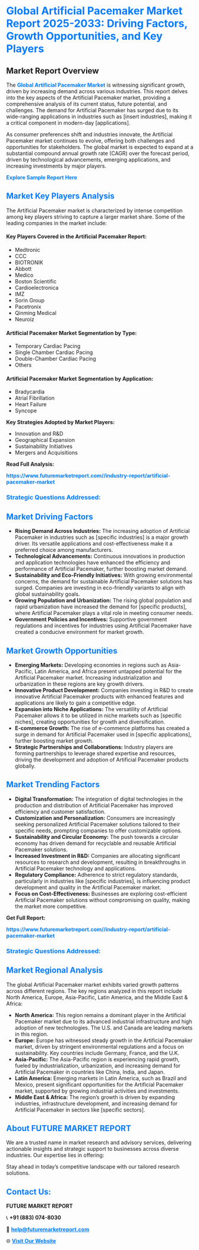 <h1 style="color: #007BFF;">Global Artificial Pacemaker Market Report 2025-2033: Driving Factors, Growth Opportunities, and Key Players</h1>

<section id="overview">
<h2>Market Report Overview</h2>
<p>The <a href="https://www.futuremarketreport.com//industry-report/artificial-pacemaker-market" style="color: #007BFF; text-decoration: none;"><strong>Global Artificial Pacemaker Market</strong></a> is witnessing significant growth, driven by increasing demand across various industries. This report delves into the key aspects of the Artificial Pacemaker market, providing a comprehensive analysis of its current status, future potential, and challenges. The demand for Artificial Pacemaker has surged due to its wide-ranging applications in industries such as [insert industries], making it a critical component in modern-day [applications].</p>
<p>As consumer preferences shift and industries innovate, the Artificial Pacemaker market continues to evolve, offering both challenges and opportunities for stakeholders. The global market is expected to expand at a substantial compound annual growth rate (CAGR) over the forecast period, driven by technological advancements, emerging applications, and increasing investments by major players.</p>
</section>

<section id="overview">
<p><a href="https://www.futuremarketreport.com//request-sample/reportId=78706" style="color: #007BFF; text-decoration: none;"><strong>Explore Sample Report Here</strong></a></p>
</section>

<section id="key-players">
<h2 style="color: #007BFF;">Market Key Players Analysis</h2>
<p>The Artificial Pacemaker market is characterized by intense competition among key players striving to capture a larger market share. Some of the leading companies in the market include:</p>
<h4>Key Players Covered in the Artificial Pacemaker Report:</h4>
<ul><li>Medtronic</li><li>CCC</li><li>BIOTRONIK</li><li>Abbott</li><li>Medico</li><li>Boston Scientific</li><li>Cardioelectronica</li><li>IMZ</li><li>Sorin Group</li><li>Pacetronix</li><li>Qinming Medical</li><li>Neuroiz</li></ul>
<h4>Artificial Pacemaker Market Segmentation by Type:</h4>
<ul><li>Temporary Cardiac Pacing</li><li>Single Chamber Cardiac Pacing</li><li>Double-Chamber Cardiac Pacing</li><li>Others</li></ul>

<h4>Artificial Pacemaker Market Segmentation by Application:</h4>
<ul><li>Bradycardia</li><li>Atrial Fibrillation</li><li>Heart Failure</li><li>Syncope</li></ul>
<p><strong>Key Strategies Adopted by Market Players:</strong></p>
<ul>
<li>Innovation and R&D</li>
<li>Geographical Expansion</li>
<li>Sustainability Initiatives</li>
<li>Mergers and Acquisitions</li>
</ul>
</section>

<section>
<p><strong>Read Full Analysis: </strong></p><a href="https://www.futuremarketreport.com//industry-report/artificial-pacemaker-market" style="color: #007BFF; text-decoration: none;"><strong>https://www.futuremarketreport.com//industry-report/artificial-pacemaker-market</strong></a>
<h3 style="color: #007BFF;">Strategic Questions Addressed:</h3>
</section>

<section id="driving-factors">
<h2 style="color: #007BFF;">Market Driving Factors</h2>
<ul>
<li><strong>Rising Demand Across Industries:</strong> The increasing adoption of Artificial Pacemaker in industries such as [specific industries] is a major growth driver. Its versatile applications and cost-effectiveness make it a preferred choice among manufacturers.</li>
<li><strong>Technological Advancements:</strong> Continuous innovations in production and application technologies have enhanced the efficiency and performance of Artificial Pacemaker, further boosting market demand.</li>
<li><strong>Sustainability and Eco-Friendly Initiatives:</strong> With growing environmental concerns, the demand for sustainable Artificial Pacemaker solutions has surged. Companies are investing in eco-friendly variants to align with global sustainability goals.</li>
<li><strong>Growing Population and Urbanization:</strong> The rising global population and rapid urbanization have increased the demand for [specific products], where Artificial Pacemaker plays a vital role in meeting consumer needs.</li>
<li><strong>Government Policies and Incentives:</strong> Supportive government regulations and incentives for industries using Artificial Pacemaker have created a conducive environment for market growth.</li>
</ul>
</section>

<section id="growth-opportunities">
<h2 style="color: #007BFF;">Market Growth Opportunities</h2>
<ul>
<li><strong>Emerging Markets:</strong> Developing economies in regions such as Asia-Pacific, Latin America, and Africa present untapped potential for the Artificial Pacemaker market. Increasing industrialization and urbanization in these regions are key growth drivers.</li>
<li><strong>Innovative Product Development:</strong> Companies investing in R&D to create innovative Artificial Pacemaker products with enhanced features and applications are likely to gain a competitive edge.</li>
<li><strong>Expansion into Niche Applications:</strong> The versatility of Artificial Pacemaker allows it to be utilized in niche markets such as [specific niches], creating opportunities for growth and diversification.</li>
<li><strong>E-commerce Growth:</strong> The rise of e-commerce platforms has created a surge in demand for Artificial Pacemaker used in [specific applications], further boosting market growth.</li>
<li><strong>Strategic Partnerships and Collaborations:</strong> Industry players are forming partnerships to leverage shared expertise and resources, driving the development and adoption of Artificial Pacemaker products globally.</li>
</ul>
</section>

<section id="trending-factors">
<h2 style="color: #007BFF;">Market Trending Factors</h2>
<ul>
<li><strong>Digital Transformation:</strong> The integration of digital technologies in the production and distribution of Artificial Pacemaker has improved efficiency and customer satisfaction.</li>
<li><strong>Customization and Personalization:</strong> Consumers are increasingly seeking personalized Artificial Pacemaker solutions tailored to their specific needs, prompting companies to offer customizable options.</li>
<li><strong>Sustainability and Circular Economy:</strong> The push towards a circular economy has driven demand for recyclable and reusable Artificial Pacemaker solutions.</li>
<li><strong>Increased Investment in R&D:</strong> Companies are allocating significant resources to research and development, resulting in breakthroughs in Artificial Pacemaker technology and applications.</li>
<li><strong>Regulatory Compliance:</strong> Adherence to strict regulatory standards, particularly in industries like [specific industries], is influencing product development and quality in the Artificial Pacemaker market.</li>
<li><strong>Focus on Cost-Effectiveness:</strong> Businesses are exploring cost-efficient Artificial Pacemaker solutions without compromising on quality, making the market more competitive.</li>
</ul>
</section>

<section>
<p><strong>Get Full Report: </strong></p><a href="https://www.futuremarketreport.com//industry-report/artificial-pacemaker-market" style="color: #007BFF; text-decoration: none;"><strong>https://www.futuremarketreport.com//industry-report/artificial-pacemaker-market</strong></a>
<h3 style="color: #007BFF;">Strategic Questions Addressed:</h3>
</section>


<section id="regional-analysis">
<h2 style="color: #007BFF;">Market Regional Analysis</h2>
<p>The global Artificial Pacemaker market exhibits varied growth patterns across different regions. The key regions analyzed in this report include North America, Europe, Asia-Pacific, Latin America, and the Middle East & Africa:</p>
<ul>
<li><strong>North America:</strong> This region remains a dominant player in the Artificial Pacemaker market due to its advanced industrial infrastructure and high adoption of new technologies. The U.S. and Canada are leading markets in this region.</li>
<li><strong>Europe:</strong> Europe has witnessed steady growth in the Artificial Pacemaker market, driven by stringent environmental regulations and a focus on sustainability. Key countries include Germany, France, and the U.K.</li>
<li><strong>Asia-Pacific:</strong> The Asia-Pacific region is experiencing rapid growth, fueled by industrialization, urbanization, and increasing demand for Artificial Pacemaker in countries like China, India, and Japan.</li>
<li><strong>Latin America:</strong> Emerging markets in Latin America, such as Brazil and Mexico, present significant opportunities for the Artificial Pacemaker market, supported by growing industrial activities and investments.</li>
<li><strong>Middle East & Africa:</strong> The region’s growth is driven by expanding industries, infrastructure development, and increasing demand for Artificial Pacemaker in sectors like [specific sectors].</li>
</ul>
</section>

<footer>
<h2 style="color: #007BFF;">About FUTURE MARKET REPORT</h2>
<p>We are a trusted name in market research and advisory services, delivering actionable insights and strategic support to businesses across diverse industries. Our expertise lies in offering:</p>

<p>Stay ahead in today’s competitive landscape with our tailored research solutions.</p>

<h2 style="color: #007BFF;">Contact Us:</h2>
<p><strong>FUTURE MARKET REPORT</strong></p>
<p>📞 <strong>+91 (883) 074-8030</strong></p>
<p>📧 <strong><a href="mailto:help@futuremarketreport.com" style="color: #007BFF;">help@futuremarketreport.com</a></strong></p>
<p>🌐 <strong><a href="https://www.futuremarketreport.com/" style="color: #007BFF;">Visit Our Website</a></strong></p>
</footer>